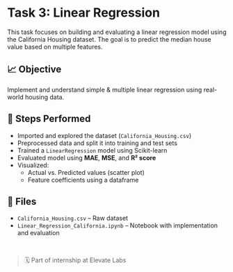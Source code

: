 # Task 3: Linear Regression

This task focuses on building and evaluating a linear regression model using the California Housing dataset. The goal is to predict the median house value based on multiple features.

## 📈 Objective  
Implement and understand simple & multiple linear regression using real-world housing data.

## 🔧 Steps Performed  
- Imported and explored the dataset (`California_Housing.csv`)  
- Preprocessed data and split it into training and test sets  
- Trained a `LinearRegression` model using Scikit-learn  
- Evaluated model using **MAE**, **MSE**, and **R² score**  
- Visualized:  
  - Actual vs. Predicted values (scatter plot)  
  - Feature coefficients using a dataframe

## 📁 Files  
- `California_Housing.csv` – Raw dataset  
- `Linear_Regression_California.ipynb` – Notebook with implementation and evaluation

<br>

> 🗓️ Part of internship at Elevate Labs

